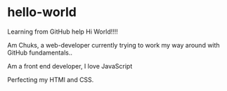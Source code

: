# hello-world
Learning from GitHub help
Hi World!!!!


Am Chuks, a web-developer currently trying to work my way around with GitHub fundamentals..

Am a front end developer, I love JavaScript


Perfecting my HTMl and CSS.

